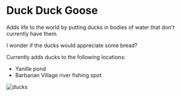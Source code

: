 # Duck Duck Goose
Adds life to the world by putting ducks in bodies of water that don't currently have them.

I wonder if the ducks would appreciate some bread?

Currently adds ducks to the following locations:

* Yanille pond
* Barbarian Village river fishing spot

<img src="https://i.imgur.com/355qQZX.png" alt="ducks">